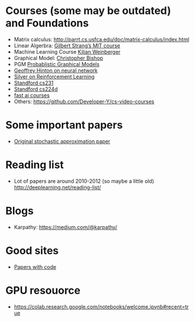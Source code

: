 # Courses (some may be outdated) and Foundations
* Matrix calculus: http://parrt.cs.usfca.edu/doc/matrix-calculus/index.html
* Linear Algerbra: [Gilbert Strang’s MIT course](https://ocw.mit.edu/courses/mathematics/18-06-linear-algebra-spring-2010/)
* Machine Learning Course [Kilian Weinberger](https://www.youtube.com/channel/UC7p_I0qxYZP94vhesuLAWNA)
* Graphical Model: [Christopher Bishop](https://www.youtube.com/watch?v=ju1Grt2hdko)
* PGM [Probablistic Graphical Models](https://www.youtube.com/watch?v=GqMzbbaN6T4&list=PLzERW_Obpmv-_TkPEmCyzaJUGHtl7S01i) 
* [Geoffrey Hinton on neural network](https://www.coursera.org/learn/neural-networks)
* [Silver on Reinforcement Learning](http://www0.cs.ucl.ac.uk/staff/d.silver/web/Teaching.html)
* [Standford cs231](http://cs231n.stanford.edu/)
* [Standford cs224d](http://cs224d.stanford.edu/)
* [fast ai courses](http://course.fast.ai/start.html)
* Others: https://github.com/Developer-Y/cs-video-courses

# Some important papers
* [Original stochastic approximation paper](http://www.columbia.edu/~ww2040/8100F16/RM51.pdf)

# Reading list
* Lot of papers are around 2010-2012 (so maybe a little old) http://deeplearning.net/reading-list/

# Blogs
* Karpathy: https://medium.com/@karpathy/

# Good sites
* [Papers with code](https://paperswithcode.com/sota)


# GPU resouorce
* https://colab.research.google.com/notebooks/welcome.ipynb#recent=true

